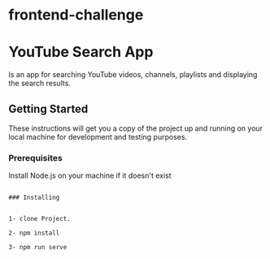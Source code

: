 
# frontend-challenge

# YouTube Search App

Is an app for searching YouTube videos, channels, playlists and displaying the search results. 
## Getting Started

These instructions will get you a copy of the project up and running on your local machine for development and testing purposes.

### Prerequisites

Install Node.js on your machine if it doesn't exist

```

### Installing


1- clone Project.

2- npm install

3- npm run serve

```

